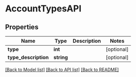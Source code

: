 # AccountTypesAPI

## Properties
Name | Type | Description | Notes
------------ | ------------- | ------------- | -------------
**type** | **int** |  | [optional] 
**type_description** | **string** |  | [optional] 

[[Back to Model list]](../README.md#documentation-for-models) [[Back to API list]](../README.md#documentation-for-api-endpoints) [[Back to README]](../README.md)


